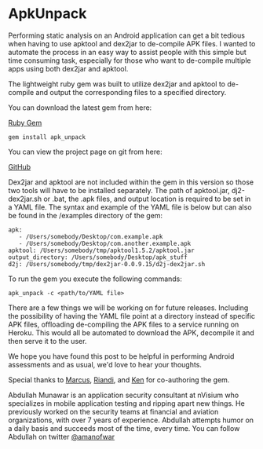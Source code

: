 # ApkUnpack

Performing static analysis on an Android application can get a bit tedious when having to use apktool and dex2jar to de-compile APK files. I wanted to automate the process in an easy way to assist people with this simple but time consuming task, especially for those who want to de-compile multiple apps using both dex2jar and apktool.

The lightweight ruby gem was built to utilize dex2jar and apktool to de-compile and output the corresponding files to a specified directory.

You can download the latest gem from here:

[Ruby Gem](http://rubygems.org/gems/apk_unpack)

    gem install apk_unpack

You can view the project page on git from here:

[GitHub](https://github.com/nVisium/ruby_apk_unpack)

Dex2jar and apktool are not included within the gem in this version so those two tools will have to be installed separately. The path of apktool.jar, dj2-dex2jar.sh or .bat, the .apk files, and output location is required to be set in a YAML file. The syntax and example of the YAML file is below but can also be found in the /examples directory of the gem:

    apk:
       - /Users/somebody/Desktop/com.example.apk
       - /Users/somebody/Desktop/com.another.example.apk
    apktool: /Users/somebody/tmp/apktool1.5.2/apktool.jar
    output_directory: /Users/somebody/Desktop/apk_stuff
    d2j: /Users/somebody/tmp/dex2jar-0.0.9.15/d2j-dex2jar.sh

To run the gem you execute the following commands:

    apk_unpack -c <path/to/YAML file>

There are a few things we will be working on for future releases. Including the possibility of having the YAML file point at a directory instead of specific APK files, offloading de-compiling the APK files to a service running on Heroku. This would all be automated to download the APK, decompile it and then serve it to the user.

We hope you have found this post to be helpful in performing Android assessments and as usual, we'd love to hear your thoughts.

Special thanks to [Marcus](https://twitter.com/90skicks), [Riandi](https://twitter.com/rwiguna), and [Ken](https://twitter.com/cktricky) for co-authoring the gem.

Abdullah Munawar is an application security consultant at nVisium who specializes in mobile application testing and ripping apart new things. He previously worked on the security teams at financial and aviation organizations, with over 7 years of experience. Abdullah attempts humor on a daily basis and succeeds most of the time, every time. You can follow Abdullah on twitter [@amanofwar](https://twitter.com/amanofwar)
